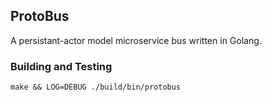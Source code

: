 ## ProtoBus

A persistant-actor model microservice bus written in Golang.

### Building and Testing
```
make && LOG=DEBUG ./build/bin/protobus
```